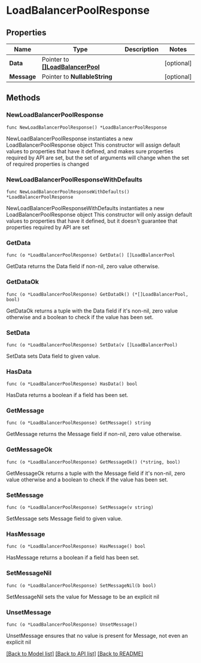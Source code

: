# LoadBalancerPoolResponse

## Properties

Name | Type | Description | Notes
------------ | ------------- | ------------- | -------------
**Data** | Pointer to [**[]LoadBalancerPool**](LoadBalancerPool.md) |  | [optional] 
**Message** | Pointer to **NullableString** |  | [optional] 

## Methods

### NewLoadBalancerPoolResponse

`func NewLoadBalancerPoolResponse() *LoadBalancerPoolResponse`

NewLoadBalancerPoolResponse instantiates a new LoadBalancerPoolResponse object
This constructor will assign default values to properties that have it defined,
and makes sure properties required by API are set, but the set of arguments
will change when the set of required properties is changed

### NewLoadBalancerPoolResponseWithDefaults

`func NewLoadBalancerPoolResponseWithDefaults() *LoadBalancerPoolResponse`

NewLoadBalancerPoolResponseWithDefaults instantiates a new LoadBalancerPoolResponse object
This constructor will only assign default values to properties that have it defined,
but it doesn't guarantee that properties required by API are set

### GetData

`func (o *LoadBalancerPoolResponse) GetData() []LoadBalancerPool`

GetData returns the Data field if non-nil, zero value otherwise.

### GetDataOk

`func (o *LoadBalancerPoolResponse) GetDataOk() (*[]LoadBalancerPool, bool)`

GetDataOk returns a tuple with the Data field if it's non-nil, zero value otherwise
and a boolean to check if the value has been set.

### SetData

`func (o *LoadBalancerPoolResponse) SetData(v []LoadBalancerPool)`

SetData sets Data field to given value.

### HasData

`func (o *LoadBalancerPoolResponse) HasData() bool`

HasData returns a boolean if a field has been set.

### GetMessage

`func (o *LoadBalancerPoolResponse) GetMessage() string`

GetMessage returns the Message field if non-nil, zero value otherwise.

### GetMessageOk

`func (o *LoadBalancerPoolResponse) GetMessageOk() (*string, bool)`

GetMessageOk returns a tuple with the Message field if it's non-nil, zero value otherwise
and a boolean to check if the value has been set.

### SetMessage

`func (o *LoadBalancerPoolResponse) SetMessage(v string)`

SetMessage sets Message field to given value.

### HasMessage

`func (o *LoadBalancerPoolResponse) HasMessage() bool`

HasMessage returns a boolean if a field has been set.

### SetMessageNil

`func (o *LoadBalancerPoolResponse) SetMessageNil(b bool)`

 SetMessageNil sets the value for Message to be an explicit nil

### UnsetMessage
`func (o *LoadBalancerPoolResponse) UnsetMessage()`

UnsetMessage ensures that no value is present for Message, not even an explicit nil

[[Back to Model list]](HOW-TO.md#documentation-for-models) [[Back to API list]](HOW-TO.md#documentation-for-api-endpoints) [[Back to README]](HOW-TO.md)


